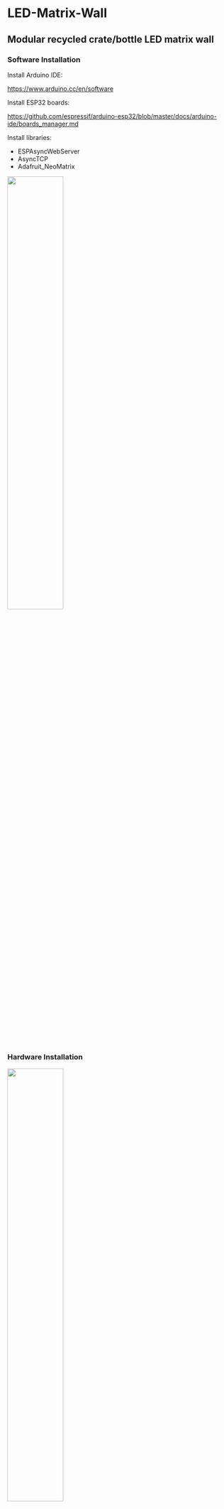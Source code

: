 # LED-Matrix-Wall
## Modular recycled crate/bottle LED matrix wall

### Software Installation

Install Arduino IDE: 

https://www.arduino.cc/en/software

Install ESP32 boards: 

https://github.com/espressif/arduino-esp32/blob/master/docs/arduino-ide/boards_manager.md

Install libraries:
- ESPAsyncWebServer
- AsyncTCP
- Adafruit_NeoMatrix

<img src="https://i.imgur.com/KEg2QsN.png" width="50%">

### Hardware Installation

<img src="https://i.imgur.com/ArKdRKM.jpg" width="50%">
<img src="https://i.imgur.com/qSYuE1b.jpg" width="50%">
